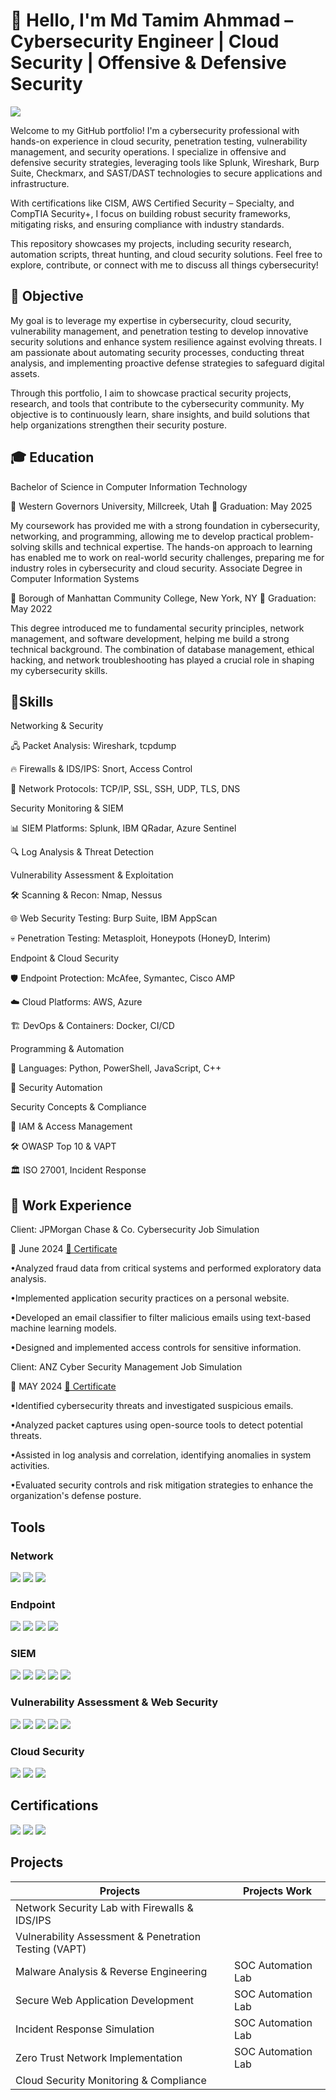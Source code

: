 # 👋 Hello, I'm Md Tamim Ahmmad – Cybersecurity Engineer | Cloud Security | Offensive & Defensive Security

<a href="https://www.linkedin.com/in/md-ahmmad/"><img src="https://img.shields.io/badge/-LinkedIn-0072b1?&style=for-the-badge&logo=linkedin&logoColor=white" /></a>

Welcome to my GitHub portfolio! I'm a cybersecurity professional with hands-on experience in cloud security, penetration testing, vulnerability management, and security operations. I specialize in offensive and defensive security strategies, leveraging tools like Splunk, Wireshark, Burp Suite, Checkmarx, and SAST/DAST technologies to secure applications and infrastructure.

With certifications like CISM, AWS Certified Security – Specialty, and CompTIA Security+, I focus on building robust security frameworks, mitigating risks, and ensuring compliance with industry standards.

This repository showcases my projects, including security research, automation scripts, threat hunting, and cloud security solutions. Feel free to explore, contribute, or connect with me to discuss all things cybersecurity!

## 🎯 Objective
My goal is to leverage my expertise in cybersecurity, cloud security, vulnerability management, and penetration testing to develop innovative security solutions and enhance system resilience against evolving threats. I am passionate about automating security processes, conducting threat analysis, and implementing proactive defense strategies to safeguard digital assets.

Through this portfolio, I aim to showcase practical security projects, research, and tools that contribute to the cybersecurity community. My objective is to continuously learn, share insights, and build solutions that help organizations strengthen their security posture.

## 🎓 Education
Bachelor of Science in Computer Information Technology

📍 Western Governors University, Millcreek, Utah
📅 Graduation: May 2025

My coursework has provided me with a strong foundation in cybersecurity, networking, and programming, allowing me to develop practical problem-solving skills and technical expertise. The hands-on approach to learning has enabled me to work on real-world security challenges, preparing me for industry roles in cybersecurity and cloud security.
Associate Degree in Computer Information Systems

📍 Borough of Manhattan Community College, New York, NY
📅 Graduation: May 2022

This degree introduced me to fundamental security principles, network management, and software development, helping me build a strong technical background. The combination of database management, ethical hacking, and network troubleshooting has played a crucial role in shaping my cybersecurity skills.

## 🚀Skills

Networking & Security

  🖧 Packet Analysis: Wireshark, tcpdump
  
  🔥 Firewalls & IDS/IPS: Snort, Access Control
  
  📡 Network Protocols: TCP/IP, SSL, SSH, UDP, TLS, DNS

Security Monitoring & SIEM

  📊 SIEM Platforms: Splunk, IBM QRadar, Azure Sentinel
  
  🔍 Log Analysis & Threat Detection

Vulnerability Assessment & Exploitation

  🛠 Scanning & Recon: Nmap, Nessus
  
  🌐 Web Security Testing: Burp Suite, IBM AppScan
  
  💀 Penetration Testing: Metasploit, Honeypots (HoneyD, Interim)

Endpoint & Cloud Security

  🛡 Endpoint Protection: McAfee, Symantec, Cisco AMP
  
  ☁️ Cloud Platforms: AWS, Azure
  
  🏗 DevOps & Containers: Docker, CI/CD

Programming & Automation

  🐍 Languages: Python, PowerShell, JavaScript, C++
  
  🤖 Security Automation

Security Concepts & Compliance

  🔐 IAM & Access Management
  
  🛠 OWASP Top 10 & VAPT
  
  🏛 ISO 27001, Incident Response
  

## 💼 Work Experience

Client: JPMorgan Chase & Co. Cybersecurity Job Simulation

📅 June 2024 [📜 Certificate](https://imgur.com/fd1UAGk)

  •Analyzed fraud data from critical systems and performed exploratory data analysis.
  
  •Implemented application security practices on a personal website.
  
  •Developed an email classifier to filter malicious emails using text-based machine learning models.
  
  •Designed and implemented access controls for sensitive information.

Client: ANZ Cyber Security Management Job Simulation

📅 MAY 2024 [📜 Certificate](https://imgur.com/2snnosk)


  •Identified cybersecurity threats and investigated suspicious emails.
  
  •Analyzed packet captures using open-source tools to detect potential threats.
  
  •Assisted in log analysis and correlation, identifying anomalies in system activities.
  
  •Evaluated security controls and risk mitigation strategies to enhance the organization's defense posture.


## Tools


### Network
<div>
    <img src="https://img.shields.io/badge/-Wireshark-1679A7?&style=for-the-badge&logo=Wireshark&logoColor=white" />
    <img src="https://img.shields.io/badge/-tcpdump-5E4CBB?&style=for-the-badge&logoColor=white" />
    <img src="https://img.shields.io/badge/-Snort-FF0000?&style=for-the-badge&logoColor=white" />

</div>

### Endpoint
<div>
    <img src="https://img.shields.io/badge/-Microsoft_Defender_for_Endpoint-00A4EF?&style=for-the-badge&logo=Microsoft&logoColor=white" />
    <img src="https://img.shields.io/badge/-McAfee-C8102E?&style=for-the-badge&logo=McAfee&logoColor=white" />
    <img src="https://img.shields.io/badge/-Symantec-FFCC00?&style=for-the-badge&logo=Symantec&logoColor=black" />
    <img src="https://img.shields.io/badge/-Cisco%20AMP-1BA0D7?&style=for-the-badge&logo=Cisco&logoColor=white" />

</div>

### SIEM
<div>
    <img src="https://img.shields.io/badge/-Microsoft_Sentinel-0078D4?&style=for-the-badge&logo=Microsoft&logoColor=white" />
    <img src="https://img.shields.io/badge/-Splunk-000000?&style=for-the-badge&logo=Splunk&logoColor=white" />
    <img src="https://img.shields.io/badge/-Elastic-005571?&style=for-the-badge&logo=Elastic&logoColor=white" />
    <img src="https://img.shields.io/badge/-IBM%20QRadar-052FAD?&style=for-the-badge&logo=IBM&logoColor=white" />
    <img src="https://img.shields.io/badge/-Azure%20Sentinel-0078D4?&style=for-the-badge&logo=MicrosoftAzure&logoColor=white" />
</div>

### Vulnerability Assessment & Web Security
<div>
    <img src="https://img.shields.io/badge/-Nmap-004B87?&style=for-the-badge&logoColor=white" />
    <img src="https://img.shields.io/badge/-Nessus-0095D5?&style=for-the-badge&logoColor=white" />
    <img src="https://img.shields.io/badge/-Burp%20Suite-FF6F00?&style=for-the-badge&logoColor=white" />
    <img src="https://img.shields.io/badge/-Metasploit-1572B6?&style=for-the-badge&logoColor=white" />
    <img src="https://img.shields.io/badge/-IBM%20App%20Scan-052FAD?&style=for-the-badge&logo=IBM&logoColor=white" />

</div>

### Cloud Security
<div>
    <img src="https://img.shields.io/badge/-AWS-232F3E?&style=for-the-badge&logo=AmazonAWS&logoColor=white" />
    <img src="https://img.shields.io/badge/-Azure-0078D4?&style=for-the-badge&logo=MicrosoftAzure&logoColor=white" />
    <img src="https://img.shields.io/badge/-Docker-2496ED?&style=for-the-badge&logo=Docker&logoColor=white" />
</div>


## Certifications

<div>
<a href="https://imgur.com/YOdq3yp"><img src="https://img.shields.io/badge/-Security%2B-FF0000?&style=for-the-badge&logo=CompTIA&logoColor=white" /></a>
<a href="https://imgur.com/SFMusQ3"><img src="https://img.shields.io/badge/-AWS%20Security%20Specialty-232F3E?&style=for-the-badge&logo=AmazonAWS&logoColor=white" /></a>
<a href="https://imgur.com/ELtCzgf"><img src="https://img.shields.io/badge/-CISM-005F5F?&style=for-the-badge&logo=ISACA&logoColor=white" /></a>
</div>

## Projects
| Projects                                              | Projects Work              |
|-------------------------------------------------------|----------------------------|
| Network Security Lab with Firewalls & IDS/IPS         | 
| Vulnerability Assessment & Penetration Testing (VAPT) | 
| Malware Analysis & Reverse Engineering                | SOC Automation Lab|
| Secure Web Application Development                    | SOC Automation Lab|
| Incident Response Simulation                          | SOC Automation Lab|
| Zero Trust Network Implementation                     | SOC Automation Lab|
| Cloud Security Monitoring & Compliance                |
